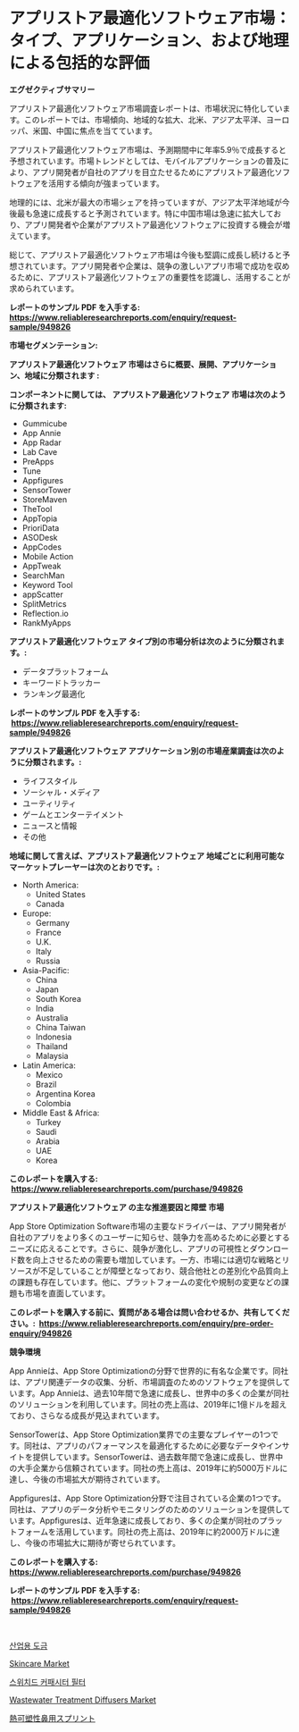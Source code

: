 <p><h1>アプリストア最適化ソフトウェア市場：タイプ、アプリケーション、および地理による包括的な評価</h1></p><p><strong>エグゼクティブサマリー</strong></p>
<p><p>アプリストア最適化ソフトウェア市場調査レポートは、市場状況に特化しています。このレポートでは、市場傾向、地域的な拡大、北米、アジア太平洋、ヨーロッパ、米国、中国に焦点を当てています。</p><p>アプリストア最適化ソフトウェア市場は、予測期間中に年率5.9％で成長すると予想されています。市場トレンドとしては、モバイルアプリケーションの普及により、アプリ開発者が自社のアプリを目立たせるためにアプリストア最適化ソフトウェアを活用する傾向が強まっています。</p><p>地理的には、北米が最大の市場シェアを持っていますが、アジア太平洋地域が今後最も急速に成長すると予測されています。特に中国市場は急速に拡大しており、アプリ開発者や企業がアプリストア最適化ソフトウェアに投資する機会が増えています。</p><p>総じて、アプリストア最適化ソフトウェア市場は今後も堅調に成長し続けると予想されています。アプリ開発者や企業は、競争の激しいアプリ市場で成功を収めるために、アプリストア最適化ソフトウェアの重要性を認識し、活用することが求められています。</p></p>
<p><strong>レポートのサンプル PDF を入手する: <a href="https://www.reliableresearchreports.com/enquiry/request-sample/949826">https://www.reliableresearchreports.com/enquiry/request-sample/949826</a></strong></p>
<p><strong>市場セグメンテーション:</strong></p>
<p><strong> アプリストア最適化ソフトウェア 市場はさらに概要、展開、アプリケーション、地域に分類されます :</strong></p>
<p><strong>コンポーネントに関しては、 アプリストア最適化ソフトウェア 市場は次のように分類されます: &nbsp;</strong></p>
<p><ul><li>Gummicube</li><li>App Annie</li><li>App Radar</li><li>Lab Cave</li><li>PreApps</li><li>Tune</li><li>Appfigures</li><li>SensorTower</li><li>StoreMaven</li><li>TheTool</li><li>AppTopia</li><li>PrioriData</li><li>ASODesk</li><li>AppCodes</li><li>Mobile Action</li><li>AppTweak</li><li>SearchMan</li><li>Keyword Tool</li><li>appScatter</li><li>SplitMetrics</li><li>Reflection.io</li><li>RankMyApps</li></ul></p>
<p><strong> アプリストア最適化ソフトウェア タイプ別の市場分析は次のように分類されます。:</strong></p>
<p><ul><li>データプラットフォーム</li><li>キーワードトラッカー</li><li>ランキング最適化</li></ul></p>
<p><strong>レポートのサンプル PDF を入手する: &nbsp;<a href="https://www.reliableresearchreports.com/enquiry/request-sample/949826">https://www.reliableresearchreports.com/enquiry/request-sample/949826</a></strong></p>
<p><strong> アプリストア最適化ソフトウェア アプリケーション別の市場産業調査は次のように分類されます。:</strong></p>
<p><ul><li>ライフスタイル</li><li>ソーシャル・メディア</li><li>ユーティリティ</li><li>ゲームとエンターテイメント</li><li>ニュースと情報</li><li>その他</li></ul></p>
<p><strong>地域に関して言えば、アプリストア最適化ソフトウェア 地域ごとに利用可能なマーケットプレーヤーは次のとおりです。:</strong></p>
<p><ul>
    <li>
        North America:
        <ul>
            <li>United States</li>
            <li>Canada</li>
        </ul>
    </li>
    <li>
        Europe:
        <ul>
            <li>Germany</li>
            <li>France</li>
            <li>U.K.</li>
            <li>Italy</li>
            <li>Russia</li>
        </ul>
    </li>
    <li>
        Asia-Pacific:
        <ul>
            <li>China</li>
            <li>Japan</li>
            <li>South Korea</li>
            <li>India</li>
            <li>Australia</li>
            <li>China Taiwan</li>
            <li>Indonesia</li>
            <li>Thailand</li>
            <li>Malaysia</li>
        </ul>
    </li>
    <li>
        Latin America:
        <ul>
            <li>Mexico</li>
            <li>Brazil</li>
            <li>Argentina Korea</li>
            <li>Colombia</li>
        </ul>
    </li>
    <li>
        Middle East & Africa:
        <ul>
            <li>Turkey</li>
            <li>Saudi</li>
            <li>Arabia</li>
            <li>UAE</li>
            <li>Korea</li>
        </ul>
    </li>
    </ul></p>
<p><strong>このレポートを購入する: &nbsp;<a href="https://www.reliableresearchreports.com/purchase/949826">https://www.reliableresearchreports.com/purchase/949826</a></strong></p>
<p><strong>アプリストア最適化ソフトウェア の主な推進要因と障壁 市場</strong></p>
<p><p>App Store Optimization Software市場の主要なドライバーは、アプリ開発者が自社のアプリをより多くのユーザーに知らせ、競争力を高めるために必要とするニーズに応えることです。さらに、競争が激化し、アプリの可視性とダウンロード数を向上させるための需要も増加しています。一方、市場には適切な戦略とリソースが不足していることが障壁となっており、競合他社との差別化や品質向上の課題も存在しています。他に、プラットフォームの変化や規制の変更などの課題も市場を直面しています。</p></p>
<p><strong>このレポートを購入する前に、質問がある場合は問い合わせるか、共有してください。:&nbsp; <a href="https://www.reliableresearchreports.com/enquiry/pre-order-enquiry/949826">https://www.reliableresearchreports.com/enquiry/pre-order-enquiry/949826</a></strong></p>
<p><strong>競争環境</strong></p>
<p><p>App Annieは、App Store Optimizationの分野で世界的に有名な企業です。同社は、アプリ関連データの収集、分析、市場調査のためのソフトウェアを提供しています。App Annieは、過去10年間で急速に成長し、世界中の多くの企業が同社のソリューションを利用しています。同社の売上高は、2019年に1億ドルを超えており、さらなる成長が見込まれています。</p><p>SensorTowerは、App Store Optimization業界での主要なプレイヤーの1つです。同社は、アプリのパフォーマンスを最適化するために必要なデータやインサイトを提供しています。SensorTowerは、過去数年間で急速に成長し、世界中の大手企業から信頼されています。同社の売上高は、2019年に約5000万ドルに達し、今後の市場拡大が期待されています。</p><p>Appfiguresは、App Store Optimization分野で注目されている企業の1つです。同社は、アプリのデータ分析やモニタリングのためのソリューションを提供しています。Appfiguresは、近年急速に成長しており、多くの企業が同社のプラットフォームを活用しています。同社の売上高は、2019年に約2000万ドルに達し、今後の市場拡大に期待が寄せられています。</p></p>
<p><strong>このレポートを購入する: &nbsp; <a href="https://www.reliableresearchreports.com/purchase/949826">https://www.reliableresearchreports.com/purchase/949826</a></strong></p>
<p><strong>レポートのサンプル PDF を入手する: &nbsp;<a href="https://www.reliableresearchreports.com/enquiry/request-sample/949826">https://www.reliableresearchreports.com/enquiry/request-sample/949826</a></strong><strong></strong></p>
<p>&nbsp;</p>
<p><p><a href="https://medium.com/@joeyjohns20/%EC%82%B0%EC%97%85-%EB%8F%84%EA%B8%88-%EC%8B%9C%EC%9E%A5-2031%EB%85%84%EA%B9%8C%EC%A7%80%EC%9D%98-%ED%8A%B8%EB%A0%8C%EB%93%9C-%EC%98%88%EC%B8%A1-%EB%B0%8F-%EA%B2%BD%EC%9F%81-%EB%B6%84%EC%84%9D-f00f64934bc3">산업용 도금</a></p><p><a href="https://www.linkedin.com/pulse/skincare-market-research-report-unlocks-analysis-financial-eq7sc?trackingId=zEsRPwQtUkNPEqbEb9f8Tg%3D%3D">Skincare Market</a></p><p><a href="https://medium.com/@simeonbode1/%EC%8A%A4%EC%9C%84%EC%B9%98%EB%93%9C-%EC%BA%90%ED%8C%A8%EC%8B%9C%ED%84%B0-%ED%95%84%ED%84%B0-%EC%8B%9C%EC%9E%A5-%ED%86%B5%EC%B0%B0-%EC%8B%9C%EC%9E%A5-%EB%8F%99%ED%96%A5-%EC%84%B1%EC%9E%A5-2024%EB%85%84%EB%B6%80%ED%84%B0-2031%EB%85%84%EA%B9%8C%EC%A7%80-%EC%98%88%EC%B8%A1-e32bfab272ac">스위치드 커패시터 필터</a></p><p><a href="https://www.linkedin.com/pulse/wastewater-treatment-diffusers-market-size-growth-segmentation-jv6ec?trackingId=1x9B8FwXV3Bu%2FsBjmAa1Ag%3D%3D">Wastewater Treatment Diffusers Market</a></p><p><a href="https://medium.com/@briaabshire64/%E3%82%B5%E3%83%BC%E3%83%A2%E3%83%97%E3%83%A9%E3%82%B9%E3%83%81%E3%83%83%E3%82%AF%E8%A3%BD%E3%81%AE%E9%BC%BB%E3%82%B9%E3%83%97%E3%83%AA%E3%83%B3%E3%83%88%E5%B8%82%E5%A0%B4%E3%81%AE%E8%A6%8F%E6%A8%A1-%E5%B9%B4%E9%96%93%E6%88%90%E9%95%B7%E7%8E%87-%E5%8B%95%E5%90%912014%E5%B9%B4%E3%81%8B%E3%82%892030%E5%B9%B4-ab64f9c837b0">熱可塑性鼻用スプリント</a></p></p>